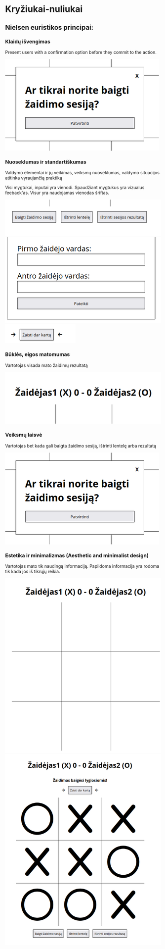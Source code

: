 # Kryžiukai-nuliukai

## Nielsen euristikos principai:

### Klaidų išvengimas

Present users with a confirmation option before they commit to the action.

![](images/prevent-errors.png)

### Nuoseklumas ir standartiškumas

Valdymo elementai ir jų veikimas, veiksmų nuoseklumas,
valdymo situacijos atitinka vyraujančią praktiką

Visi mygtukai, inputai yra vienodi.
Spaudžiant mygtukus yra vizualus feeback'as.
Visur yra naudojamas vienodas šriftas.

![](images/be-consistent1.png)
![](images/be-consistent2.png)
![](images/be-consistent3.png)

### Būklės, eigos matomumas

Vartotojas visada mato žaidimų rezultatą

![](images/memory-load.png)

### Veiksmų laisvė

Vartotojas bet kada gali baigta žaidimo sesiją, ištrinti lentelę arba rezultatą

![](images/prevent-errors.png)

### Estetika ir minimalizmas (Aesthetic and minimalist design)

Vartotojas mato tik naudingą informaciją.
Papildoma informacija yra rodoma tik kada jos iš tikrųjų reikia.

![](images/minimum-info1.png)
![](images/minimum-info2.png)
